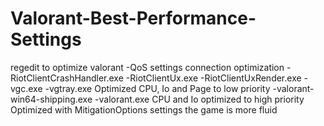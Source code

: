 # Valorant-Best-Performance-Settings
regedit to optimize valorant -QoS settings connection optimization  -RiotClientCrashHandler.exe -RiotClientUx.exe -RiotClientUxRender.exe -vgc.exe -vgtray.exe Optimized CPU, Io and Page to low priority  -valorant-win64-shipping.exe -valorant.exe CPU and Io optimized to high priority  Optimized with MitigationOptions settings the game is more fluid
